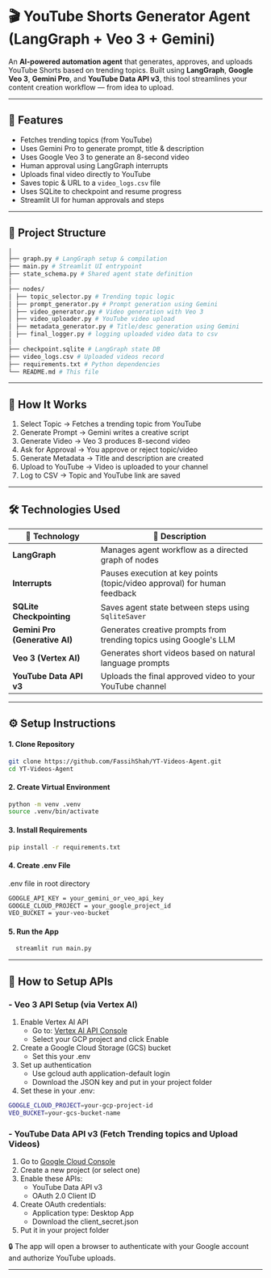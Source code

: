 # 🎬 YouTube Shorts Generator Agent (LangGraph + Veo 3 + Gemini)

An **AI-powered automation agent** that generates, approves, and uploads YouTube Shorts based on trending topics. Built using **LangGraph**, **Google Veo 3**, **Gemini Pro**, and **YouTube Data API v3**, this tool streamlines your content creation workflow — from idea to upload.

---

## 🚀 Features

- Fetches trending topics (from YouTube)
- Uses Gemini Pro to generate prompt, title & description
- Uses Google Veo 3 to generate an 8-second video
- Human approval using LangGraph interrupts
- Uploads final video directly to YouTube
- Saves topic & URL to a `video_logs.csv` file
- Uses SQLite to checkpoint and resume progress
- Streamlit UI for human approvals and steps

---

## 📁 Project Structure

```bash
│
├── graph.py # LangGraph setup & compilation
├── main.py # Streamlit UI entrypoint
├── state_schema.py # Shared agent state definition
│
├── nodes/
│ ├── topic_selector.py # Trending topic logic
│ ├── prompt_generator.py # Prompt generation using Gemini
│ ├── video_generator.py # Video generation with Veo 3
│ ├── video_uploader.py # YouTube video upload
│ ├── metadata_generator.py # Title/desc generation using Gemini
│ ├── final_logger.py # logging uploaded video data to csv
│
├── checkpoint.sqlite # LangGraph state DB
├── video_logs.csv # Uploaded videos record
├── requirements.txt # Python dependencies
└── README.md # This file
```

---

## 🧠 How It Works
  1. Select Topic → Fetches a trending topic from YouTube
  2. Generate Prompt → Gemini writes a creative script
  3. Generate Video → Veo 3 produces 8-second video
  4. Ask for Approval → You approve or reject topic/video
  5. Generate Metadata → Title and description are created
  6. Upload to YouTube → Video is uploaded to your channel
  7. Log to CSV → Topic and YouTube link are saved

---

## 🛠️ Technologies Used

| 🧩 Technology                 | 📝 Description                                                              |
|-------------------------------|------------------------------------------------------------------------------|
| **LangGraph**                 | Manages agent workflow as a directed graph of nodes                          |
| **Interrupts**                | Pauses execution at key points (topic/video approval) for human feedback     |
| **SQLite Checkpointing**      | Saves agent state between steps using `SqliteSaver`                          |
| **Gemini Pro (Generative AI)**| Generates creative prompts from trending topics using Google's LLM           |
| **Veo 3 (Vertex AI)**         | Generates short videos based on natural language prompts                     |
| **YouTube Data API v3**       | Uploads the final approved video to your YouTube channel                     |


---

## ⚙️ Setup Instructions

#### 1. Clone Repository
```bash
git clone https://github.com/FassihShah/YT-Videos-Agent.git
cd YT-Videos-Agent
```
#### 2. Create Virtual Environment
```bash
python -m venv .venv
source .venv/bin/activate 
```
#### 3. Install Requirements
```bash
pip install -r requirements.txt
```
#### 4. Create .env File

 .env file in root directory
```bash
GOOGLE_API_KEY = your_gemini_or_veo_api_key
GOOGLE_CLOUD_PROJECT = your_google_project_id
VEO_BUCKET = your-veo-bucket
```
#### 5. Run the App
```bash
  streamlit run main.py
```

---

## 🔐 How to Setup APIs

### - Veo 3 API Setup (via Vertex AI)

1. Enable Vertex AI API
      - Go to: [Vertex AI API Console](https://console.cloud.google.com/marketplace/product/google/vertex-ai.googleapis.com)
      - Select your GCP project and click Enable
2. Create a Google Cloud Storage (GCS) bucket
      - Set this your .env
3. Set up authentication
      - Use gcloud auth application-default login 
      - Download the JSON key and put in your project folder
4. Set these in your .env:
  ```bash
  GOOGLE_CLOUD_PROJECT=your-gcp-project-id
  VEO_BUCKET=your-gcs-bucket-name
  ```

### - YouTube Data API v3 (Fetch Trending topics and Upload Videos)

1. Go to [Google Cloud Console](https://console.cloud.google.com/)
2. Create a new project (or select one)
3. Enable these APIs:
     - YouTube Data API v3
     - OAuth 2.0 Client ID
4. Create OAuth credentials:
     - Application type: Desktop App
     - Download the client_secret.json
5. Put it in your project folder
    
🔒 The app will open a browser to authenticate with your Google account and authorize YouTube uploads.

---


